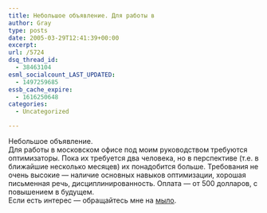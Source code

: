 ```yaml
---
title: Небольшое объявление. Для работы в
author: Gray
type: posts
date: 2005-03-29T12:41:39+00:00
excerpt:
url: /5724
dsq_thread_id:
  - 38463104
esml_socialcount_LAST_UPDATED:
  - 1497259685
essb_cache_expire:
  - 1616250648
categories:
  - Uncategorized

---
```








Небольшое объявление.  
Для работы в московском офисе под моим руководством требуются оптимизаторы. Пока их требуется два человека, но в перспективе (т.е. в ближайшие несколько месяцев) их понадобится больше. Требования не очень высокие &#8212; наличие основных навыков оптимизации, хорошая письменная речь, дисциплинированность. Оплата &#8212; от 500 долларов, с повышением в будущем.  
Если есть интерес &#8212; обращайтесь мне на <a href="mailto:gray@searchengines.ru" target="_blank">мыло</a>.